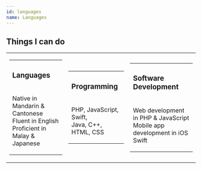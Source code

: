 ```yaml
---
id: languages
name: Languages
---
```


<section>

<h2><strong>Things I can do</strong></h2>

<div class="abilities">
<table>
  <tr>
    <td>
      <table>
        <tr>
          <td><i class="fas fa-globe fa-3x"></i>
              <h3><strong>Languages</strong></h3></td>
        </tr>
        <tr>
          <td>
            <p>
              Native in Mandarin & Cantonese<br>
              Fluent in English<br>
              Proficient in Malay & Japanese
            </p>
          </td>
        </tr>
      </table>
    </td>
    <td>
      <table>
        <tr>
          <td><i class="fas fa-code fa-3x"></i><h3><strong>Programming</strong></h3></td>
        </tr>
        <tr>
          <td>
            <p>
              PHP, JavaScript, Swift,<br>
              Java, C++, HTML, CSS
            </p>
          </td>
        </tr>
      </table>
    </td>
    <td>
      <table>
        <tr>
          <td><i class="fas fa-laptop-code fa-3x"></i><h3><strong>Software Development</strong></h3></td>
        </tr>
        <tr>
          <td>
            <p>
              Web development in PHP & JavaScript<br>
              Mobile app development in iOS Swift
            </p>
          </td>
        </tr>
      </table>
    </td>
  </tr>
  </table>
</div>

</section>